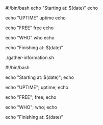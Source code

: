 #!/bin/bash
echo "Starting at: $(date)"
echo

echo "UPTIME"
uptime
echo

echo "FREE"
free
echo

echo "WHO"
who
echo

echo "Finishing at: $(date)"

./gather-information.sh

#!/bin/bash

echo "Starting at: $(date)"; echo

echo "UPTIME"; uptime; echo

echo "FREE"; free; echo

echo "WHO"; who; echo

echo "Finishing at: $(date)"
